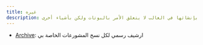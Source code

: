 ```yaml
---
title: غيره
description: شياء أخرى قمت بإنشائها في الغالب لا يتعلق الأمر بالبوتات ولكن بأشياء أخرى
---
```


* [Archive](https://github.com/dodoGames-s-Studios/archive): ارشيف رسمي لكل نسخ المشورعات الخاصة بي
